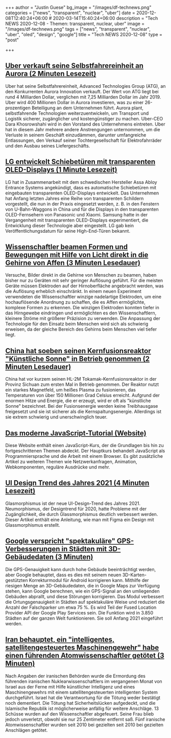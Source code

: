 +++
author = "Justin Guese"
bg_image = "/images/df-technews.png"
categories = ["news", "transparent", "nuclear", "uber"]
date = 2020-12-08T12:40:24+06:00 # 2020-03-14T15:40:24+06:00
description = "Tech NEWS 2020-12-08 - Themen: transparent, nuclear, uber"
image = "/images/df-technews.png"
tags = ["news", "transparent", "nuclear", "uber", "oled", "design", "google"]
title = "Tech NEWS 2020-12-08"
type = "post"

+++

## [Uber verkauft seine Selbstfahrereinheit an Aurora (2 Minuten Lesezeit)](https://www.cnbc.com/2020/12/07/uber-sells-atg-self-driving-unit-to-aurora-.html/1/0100017642093e3c-116b54a7-c21b-4efa-aa49-b809855eb9db-000000/X37Hy23Uxc51IujdJN5LGLzQvsFDo5m_p4bKbHk-x2s=170)

 Uber hat seine Selbstfahrereinheit, Advanced Technologies Group (ATG), an den Konkurrenten Aurora Innovation verkauft. Der Wert von ATG liegt bei rund 4 Milliarden Dollar, verglichen mit 7,25 Milliarden Dollar im Jahr 2019. Uber wird 400 Millionen Dollar in Aurora investieren, was zu einer 26-prozentigen Beteiligung an dem Unternehmen führt. Aurora plant, selbstfahrende Technologien weiterzuentwickeln, um Transport und Logistik sicherer, zugänglicher und kostengünstiger zu machen. Uber-CEO Dara Khosrowshahi wird in den Vorstand des Unternehmens eintreten. Uber hat in diesem Jahr mehrere andere Anstrengungen unternommen, um die Verluste in seinem Geschäft einzudämmen, darunter umfangreiche Entlassungen, den Verkauf seiner Tochtergesellschaft für Elektrofahrräder und den Ausbau seines Liefergeschäfts.

## [LG entwickelt Schiebetüren mit transparenten OLED-Displays (1 Minute Lesezeit)](https://www.theverge.com/2020/12/7/22158335/lg-assa-abloy-automatic-sliding-doors-transparent-oled-displays/1/0100017642093e3c-116b54a7-c21b-4efa-aa49-b809855eb9db-000000/WZDoZS5Fh4ju4TLKjF-C09s7GRNcJbl1kPDObj6Si6c=170)

 LG hat in Zusammenarbeit mit dem schwedischen Hersteller Assa Abloy Entrance Systems angekündigt, dass es automatische Schiebetüren mit eingebauten transparenten OLED-Displays entwickelt. Das Unternehmen hat Anfang letzten Jahres eine Reihe von transparenten Schildern vorgestellt, die nun in der Praxis eingesetzt werden, z. B. in den Fenstern von U-Bahn-Waggons in China und für die Displays in den transparenten OLED-Fernsehern von Panasonic und Xiaomi. Samsung hatte in der Vergangenheit mit transparenten OLED-Displays experimentiert, die Entwicklung dieser Technologie aber eingestellt. LG gab kein Veröffentlichungsdatum für seine High-End-Türen bekannt.

## [Wissenschaftler beamen Formen und Bewegungen mit Hilfe von Licht direkt in die Gehirne von Affen (3 Minuten Lesedauer)](https://singularityhub.com/2020/12/07/scientists-beamed-shapes-and-motion-directly-into-monkeys-brains-using-light//1/0100017642093e3c-116b54a7-c21b-4efa-aa49-b809855eb9db-000000/c33sywPqY1oWQUofJNSwdOml-itFIiH9QfZgk1oZSh8=170)

 Versuche, Bilder direkt in die Gehirne von Menschen zu beamen, haben bisher nur zu Geräten mit sehr geringer Auflösung geführt. Für die meisten Geräte müssen Elektroden auf der Hirnoberfläche angebracht werden, was die Auflösung erheblich einschränkt. In einem neuen Experiment verwendeten die Wissenschaftler winzige nadelartige Elektroden, um eine hochauflösende Anordnung zu schaffen, die es Affen ermöglichte, komplexe Formen zu erkennen. Die winzigen Elektroden konnten tiefer in das Hirngewebe eindringen und ermöglichten es den Wissenschaftlern, kleinere Ströme mit größerer Präzision zu verwenden. Die Anpassung der Technologie für den Einsatz beim Menschen wird sich als schwierig erweisen, da der gleiche Bereich des Gehirns beim Menschen viel tiefer liegt.

## [China hat soeben seinen Kernfusionsreaktor "Künstliche Sonne" in Betrieb genommen (2 Minuten Lesedauer)](https://www.sciencealert.com/china-just-powered-up-its-artificial-sun-nuclear-fusion-reactor/amp/1/0100017642093e3c-116b54a7-c21b-4efa-aa49-b809855eb9db-000000/97qfG-fub0622_bbmoQWQ7wKWX9zGKEscyJxltPjmGM=170)

 China hat vor kurzem seinen HL-2M Tokamak-Kernfusionsreaktor in der Provinz Sichuan zum ersten Mal in Betrieb genommen. Der Reaktor nutzt ein starkes Magnetfeld, um heißes Plasma zu fusionieren, das Temperaturen von über 150 Millionen Grad Celsius erreicht. Aufgrund der enormen Hitze und Energie, die er erzeugt, wird er oft als "künstliche Sonne" bezeichnet. Bei der Fusionsenergie werden keine Treibhausgase freigesetzt und sie ist sicherer als die Kernspaltungsenergie. Allerdings ist sie extrem schwierig und unerschwinglich teuer.

## [Das moderne JavaScript-Tutorial (Website)](https://javascript.info//1/0100017642093e3c-116b54a7-c21b-4efa-aa49-b809855eb9db-000000/qdv-QdO9OFgDrxIuhPBfDKChNNoFKwAvni0SbknZulM=170)

 Diese Website enthält einen JavaScript-Kurs, der die Grundlagen bis hin zu fortgeschrittenen Themen abdeckt. Der Hauptkurs behandelt JavaScript als Programmiersprache und die Arbeit mit einem Browser. Es gibt zusätzliche Artikel zu weiteren Themen wie Netzwerkanfragen, Animation, Webkomponenten, reguläre Ausdrücke und mehr.

## [UI Design Trend des Jahres 2021 (4 Minuten Lesezeit)](https://dev.to/harshhhdev/ui-design-trend-of-2021-4fb7/1/0100017642093e3c-116b54a7-c21b-4efa-aa49-b809855eb9db-000000/WGBGifTnbhjcLcepvxNUnhc3gDDZwFkZn5JRcSD7fMM=170)

 Glasmorphismus ist der neue UI-Design-Trend des Jahres 2021. Neumorphismus, der Designtrend für 2020, hatte Probleme mit der Zugänglichkeit, die durch Glassmorphismus deutlich verbessert werden. Dieser Artikel enthält eine Anleitung, wie man mit Figma ein Design mit Glassmorphismus erstellt.

## [Google verspricht "spektakuläre" GPS-Verbesserungen in Städten mit 3D-Gebäudedaten (3 Minuten)](https://arstechnica.com/gadgets/2020/12/google-promises-spectacular-city-gps-improvement-with-3d-building-data//1/0100017642093e3c-116b54a7-c21b-4efa-aa49-b809855eb9db-000000/E2etffTOJfUd-LLJxoSWUO3rgJZEuCC8BjXNYZaTCc4=170)

 Die GPS-Genauigkeit kann durch hohe Gebäude beeinträchtigt werden, aber Google behauptet, dass es dies mit seinem neuen 3D-Karten-gestützten Korrekturmodul für Android korrigieren kann. Mithilfe der riesigen Menge an 3D-Gebäudedaten, die in Google Maps zur Verfügung stehen, kann Google berechnen, wie ein GPS-Signal an den umliegenden Gebäuden abprallt, und diese Störungen korrigieren. Das Modul verbessert die Ortungsgenauigkeit in Städten auf spektakuläre Weise und reduziert die Anzahl der Falschparker um etwa 75 %. Es wird Teil der Fused Location Provider API der Google Play Services sein. Die Funktion wird in 3.850 Städten auf der ganzen Welt funktionieren. Sie soll Anfang 2021 eingeführt werden.

## [Iran behauptet, ein "intelligentes, satellitengesteuertes Maschinengewehr" habe einen führenden Atomwissenschaftler getötet (3 Minuten)](https://www.reuters.com/article/iran-nuclear-scientist/iran-says-smart-satellite-controlled-machine-gun-killed-top-nuclear-scientist-idUSKBN28H13F/1/0100017642093e3c-116b54a7-c21b-4efa-aa49-b809855eb9db-000000/kgc5MDfQ23sP1mgKgMg8nlpJ4A7zH3Q-jxhnHpWUfgE=170)

 Nach Angaben der iranischen Behörden wurde die Ermordung des führenden iranischen Nuklearwissenschaftlers im vergangenen Monat von Israel aus der Ferne mit Hilfe künstlicher Intelligenz und eines Maschinengewehrs mit einem satellitengesteuerten intelligenten System durchgeführt. Israel hat die Verantwortung für die Tötung weder bestätigt noch dementiert. Die Tötung hat Sicherheitslücken aufgedeckt, und die Islamische Republik ist möglicherweise anfällig für weitere Anschläge. 13 Schüsse wurden auf den Wissenschaftler abgefeuert. Seine Frau blieb jedoch unverletzt, obwohl sie nur 25 Zentimeter entfernt saß. Fünf iranische Atomwissenschaftler wurden seit 2010 bei gezielten
seit 2010 bei gezielten Anschlägen getötet.

